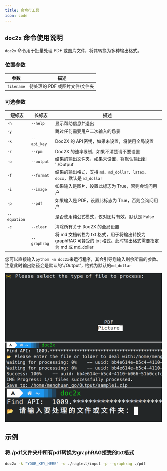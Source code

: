 ```yaml
---
title: 命令行工具
icon: code
---
```


## `doc2x` 命令使用说明

`doc2x` 命令用于批量处理 PDF 或图片文件，将其转换为多种输出格式。

### 位置参数

| 参数       | 描述                           |
|------------|--------------------------------|
| `filename` | 待处理的 PDF 或图片文件/文件夹 |

### 可选参数

| 短标志 | 长标志           | 描述                                                                                         |
|--------|------------------|---------------------------------------------------------------------------------------------|
| `-h`   | `--help`         | 显示帮助信息并退出                                                                           |
| `-y`   |                  | 跳过任何需要用户二次输入的场景                                                               |
| `-k`   | `--api_key`      | Doc2X 的 API 密钥，如果未设置，将使用全局设置                                                 |
| `-r`   | `--rpm`          | Doc2X 的速率限制，如果不清楚请不要设置                                                       |
| `-o`   | `--output`       | 结果的输出文件夹，如果未设置，将默认输出到 './Output'                                         |
| `-f`   | `--format`       | 结果的输出格式，支持 `md`、`md_dollar`、`latex`、`docx`，默认是 `md_dollar`                   |
| `-i`   | `--image`        | 如果输入是图片，设置此标志为 True，否则会询问用户                                             |
| `-p`   | `--pdf`          | 如果输入是 PDF，设置此标志为 True，否则会询问用户                                             |
| `--equation` |        | 是否使用纯公式模式，仅对图片有效，默认是 False                                                 |
| `-c`   | `--clear`        | 清除所有关于 Doc2X 的全局设置                                                               |
| | `--graphrag`| 将 md 文档转换为 txt 格式，用于将输出转换为 graphRAG 可接受的 txt 格式。此时输出格式需要指定为 md 或 md_dollar |

您可以直接输入`pythom -m doc2x`来运行程序，其会引导您输入剩余所需的参数。注意此时输出路径会是默认的'./Output'，格式为默认的`md_dollar`

![一些示范](../../../images/cli1.png)

## 示例

### 将./pdf文件夹中所有pdf转换为graphRAG接受的txt格式

```zsh
doc2x -k "YOUR_KEY_HERE" -o ./ragtest/input -p --graphrag ./pdf 
```